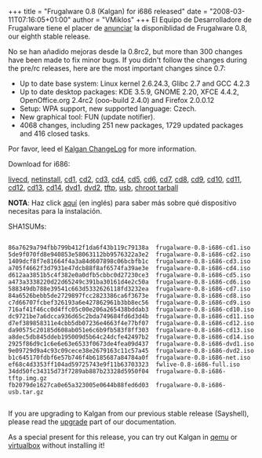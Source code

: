 +++
title = "Frugalware 0.8 (Kalgan) for i686 released"
date = "2008-03-11T07:16:05+01:00"
author = "VMiklos"
+++
El Equipo de Desarrolladore de Frugalware tiene el placer de [anunciar](/news/91) la disponiblidad de Frugalware 0.8, our eighth stable release.  

 No se han añadido mejoras desde la 0.8rc2, but more than 300 changes have been made to fix minor bugs.
 If you didn't follow the changes during the pre/rc releases, here are the most important changes since 0.7:  

* Up to date base system: Linux kernel 2.6.24.3, Glibc 2.7 and GCC 4.2.3
* Up to date desktop packages: KDE 3.5.9, GNOME 2.20, XFCE 4.4.2, OpenOffice.org 2.4rc2 (ooo-build 2.4.0) and Firefox 2.0.0.12
* Setup: WPA support, new supported language: Czech.
* New graphical tool: FUN (update notifier).
* 4068 changes, including 251 new packages, 1729 updated packages and 416 closed tasks.


 Por favor, leed el [Kalgan ChangeLog](http://ftp.frugalware.org/pub/frugalware/frugalware-0.8/ChangeLog.txt) for more information.  

 Download for i686:  

[livecd](/download/frugalware-0.8-iso/fwlive-0.8-i686-full.iso),
 [netinstall](/download/frugalware-0.8-iso/frugalware-0.8-i686-net.iso),
 [cd1](/download/frugalware-0.8-iso/frugalware-0.8-i686-cd1.iso),
 [cd2](/download/frugalware-0.8-iso/frugalware-0.8-i686-cd2.iso),
 [cd3](/download/frugalware-0.8-iso/frugalware-0.8-i686-cd3.iso),
 [cd4](/download/frugalware-0.8-iso/frugalware-0.8-i686-cd4.iso),
 [cd5](/download/frugalware-0.8-iso/frugalware-0.8-i686-cd5.iso),
 [cd6](/download/frugalware-0.8-iso/frugalware-0.8-i686-cd6.iso),
 [cd7](/download/frugalware-0.8-iso/frugalware-0.8-i686-cd7.iso),
 [cd8](/download/frugalware-0.8-iso/frugalware-0.8-i686-cd8.iso),
 [cd9](/download/frugalware-0.8-iso/frugalware-0.8-i686-cd9.iso),
 [cd10](/download/frugalware-0.8-iso/frugalware-0.8-i686-cd10.iso),
 [cd11](/download/frugalware-0.8-iso/frugalware-0.8-i686-cd11.iso),
 [cd12](/download/frugalware-0.8-iso/frugalware-0.8-i686-cd12.iso),
 [cd13](/download/frugalware-0.8-iso/frugalware-0.8-i686-cd13.iso),
 [cd14](/download/frugalware-0.8-iso/frugalware-0.8-i686-cd14.iso),
 [dvd1](/download/frugalware-0.8-iso/frugalware-0.8-i686-dvd1.iso),
 [dvd2](/download/frugalware-0.8-iso/frugalware-0.8-i686-dvd2.iso),
 [tftp](/download/frugalware-0.8-iso/frugalware-0.8-i686-tftp.img.gz),
 [usb](/download/frugalware-0.8-iso/frugalware-0.8-i686-usb.tar.gz),
 [chroot tarball](/download/frugalware-0.8-iso/fwchroot-0.8-i686.tar.bz2)
  

**NOTA**: Haz click [aquí](/docs/install#_choosing_installation_flavor) (en inglés) para saber más sobre qué dispositivo necesitas para la instalación.  

 SHA1SUMs:
 
```

86a7629a794fbb799b412f1da6f43b119c79138a  frugalware-0.8-i686-cd1.iso
5de9f070fd8e940853e58063112bb9576322a3e2  frugalware-0.8-i686-cd2.iso
1409dcf8f7e81664f4a3a84d607898c06bcbfb1c  frugalware-0.8-i686-cd3.iso
a705f4662f3d7931e47dcb88f8af6574fa39ae3e  frugalware-0.8-i686-cd4.iso
d612aa3851b5c4f382e0a0dfb5cbbc0d27230ce3  frugalware-0.8-i686-cd5.iso
a473a3338220d22d65249c391ba30161d4e2c50a  frugalware-0.8-i686-cd6.iso
588349db788e39541c663d5332626118fd3232ea  frugalware-0.8-i686-cd7.iso
84a6526bebb5de2729897fcc2823386ca6f3673e  frugalware-0.8-i686-cd8.iso
c7d66707fcbef326193a6e427862961b3bb8ec56  frugalware-0.8-i686-cd9.iso
716af41f46cc0d4ffc05c00e206a265438bddab3  frugalware-0.8-i686-cd10.iso
dc9721be7a6dcca936d65c2bda749684fd6d3d4b  frugalware-0.8-i686-cd11.iso
d7ef389858311e4cbb5db07236e4663f4e77bf07  frugalware-0.8-i686-cd12.iso
da90575c20185d608ab051e6c6b9fb583f8ff303  frugalware-0.8-i686-cd13.iso
a8dec5db845ddeb195009d5b64c24dcfe42497b2  frugalware-0.8-i686-cd14.iso
2925f86d9c1c6e6e63e6533f0673de4fea09d437  frugalware-0.8-i686-dvd1.iso
9e09729d9a4c93c09cece38e2679163c11c57a45  frugalware-0.8-i686-dvd2.iso
b1c645170fdbf6e57b746f4b6185687a84784a0f  frugalware-0.8-i686-net.iso
ef68c4d3353ff104ad59725743e9f11b63703323  fwlive-0.8-i686-full.iso
34dd50fc34315d73f7289ab887b23328d5950f04  frugalware-0.8-i686-tftp.img.gz
fb2079de1627ca0e65a323005e0644b88fed6d03  frugalware-0.8-i686-usb.tar.gz
            
```

 If you are upgrading to Kalgan from our previous stable release (Sayshell), please read the [upgrade](http://frugalware.org/docs/stable/upgrade) part of our documentation.  

 As a special present for this release, you can try out Kalgan in [qemu](/download/frugalware-0.8-iso/frugalware-0.8-i686-qemu.img.lzma) or [virtualbox](/download/frugalware-0.8-iso/frugalware-0.8-i686-virtualbox.vdi.lzma) without installing it!  
